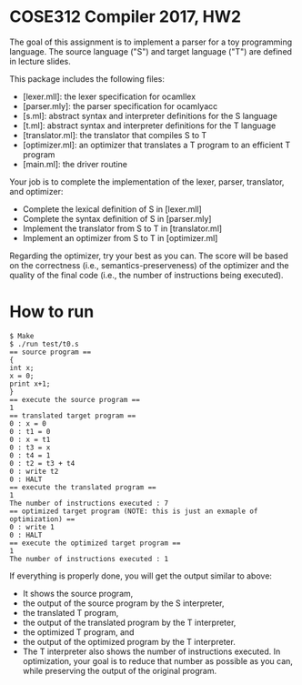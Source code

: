 # COSE312 Compiler 2017, HW2

The goal of this assignment is to implement a parser for a toy programming language. 
The source language ("S") and target language ("T") are defined in lecture slides.

This package includes the following files:
- [lexer.mll]: the lexer specification for ocamllex
- [parser.mly]: the parser specification for ocamlyacc
- [s.ml]: abstract syntax and interpreter definitions for the S language
- [t.ml]: abstract syntax and interpreter definitions for the T language
- [translator.ml]: the translator that compiles S to T
- [optimizer.ml]: an optimizer that translates a T program to an efficient T program
- [main.ml]: the driver routine

Your job is to complete the implementation of the lexer, parser, translator, and optimizer:
- Complete the lexical definition of S in [lexer.mll]
- Complete the syntax definition of S in [parser.mly]
- Implement the translator from S to T in [translator.ml]
- Implement an optimizer from S to T in [optimizer.ml]

Regarding the optimizer, try your best as you can. The score will be based on the
correctness (i.e., semantics-preserveness) of the optimizer and the quality of the
final code (i.e., the number of instructions being executed).

# How to run

    $ Make
    $ ./run test/t0.s
    == source program ==
    {
    int x;
    x = 0;
    print x+1;
    }
    == execute the source program ==
    1
    == translated target program ==
    0 : x = 0
    0 : t1 = 0
    0 : x = t1
    0 : t3 = x
    0 : t4 = 1
    0 : t2 = t3 + t4
    0 : write t2
    0 : HALT
    == execute the translated program ==
    1
    The number of instructions executed : 7
    == optimized target program (NOTE: this is just an exmaple of optimization) ==
    0 : write 1
    0 : HALT
    == execute the optimized target program ==
    1
    The number of instructions executed : 1

If everything is properly done, you will get the output similar to above:
- It shows the source program, 
- the output of the source program by the S interpreter,
- the translated T program, 
- the output of the translated program by the T interpreter,
- the optimized T program, and
- the output of the optimized program by the T interpreter.
- The T interpreter also shows the number of instructions executed. In optimization, your goal is to reduce that number as possible as you can, while preserving the output of the original program.
